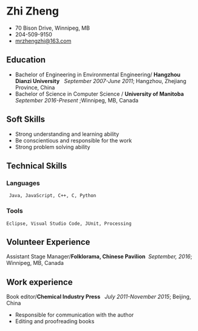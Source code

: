 #  Zhi Zheng

+ 70 Bison Drive, Winnipeg, MB
+ 204-509-9150
+ mrzhengzhi@163.com

## Education
+ Bachelor of Engineering in Environmental Engineering/ **Hangzhou Dianzi University**
     &nbsp; *September 2007-June 2011*; Hangzhou, Zhejiang Province, China 
+ Bachelor of Science in Computer Science / **University of Manitoba**
     &nbsp; *September 2016-Present* ;Winnipeg, MB, Canada

## Soft Skills
+ Strong understanding and learning ability
+ Be conscientious and responsible for the work
+ Strong problem solving ability

## Technical Skills
### Languages
     Java, JavaScript, C++, C, Python
### Tools
    Eclipse, Visual Studio Code, JUnit, Processing

## Volunteer Experience
Assistant Stage Manager/**Folklorama, Chinese Pavilion** 
&nbsp;*September, 2016*; Winnipeg, MB, Canada   
## Work experience
Book editor/**Chemical Industry Press**
&nbsp; *July 2011-November 2015*; Beijing, China
+ Responsible for communication with the author
+ Editing and proofreading books

